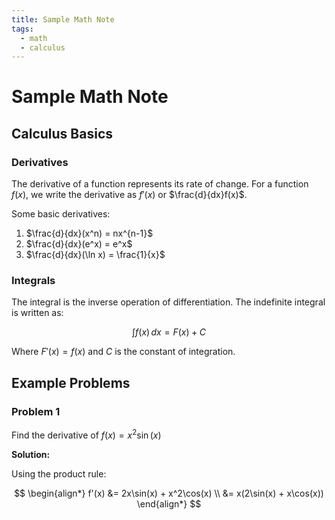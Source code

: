 ```yaml
---
title: Sample Math Note
tags:
  - math
  - calculus
---
```


# Sample Math Note

## Calculus Basics

### Derivatives

The derivative of a function represents its rate of change. For a function $f(x)$, we write the derivative as $f'(x)$ or $\frac{d}{dx}f(x)$.

Some basic derivatives:

1. $\frac{d}{dx}(x^n) = nx^{n-1}$
2. $\frac{d}{dx}(e^x) = e^x$
3. $\frac{d}{dx}(\ln x) = \frac{1}{x}$

### Integrals

The integral is the inverse operation of differentiation. The indefinite integral is written as:

$$
\int f(x)\,dx = F(x) + C
$$

Where $F'(x) = f(x)$ and $C$ is the constant of integration.

## Example Problems

### Problem 1

Find the derivative of $f(x) = x^2\sin(x)$

**Solution:**

Using the product rule:

$$
\begin{align*}
f'(x) &= 2x\sin(x) + x^2\cos(x) \\
&= x(2\sin(x) + x\cos(x))
\end{align*}
$$ 